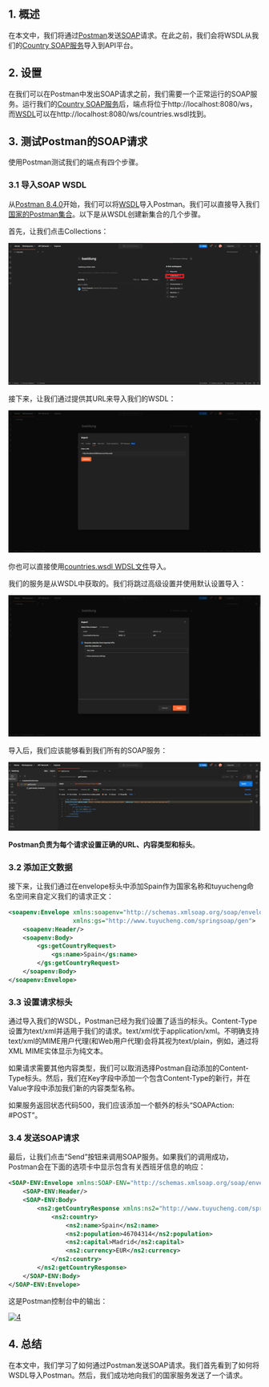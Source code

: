 ## 1. 概述

在本文中，我们将通过[Postman](https://learning.postman.com/docs/sending-requests/supported-api-frameworks/making-soap-requests/)发送[SOAP](https://www.baeldung.com/spring-boot-soap-web-service)请求。在此之前，我们会将WSDL从我们的[Country SOAP服务](https://www.baeldung.com/spring-boot-soap-web-service)导入到API平台。

## 2. 设置

在我们可以在Postman中发出SOAP请求之前，我们需要一个正常运行的SOAP服务。运行我们的[Country SOAP服务](https://www.baeldung.com/spring-boot-soap-web-service#1-build-and-run-the-project)后，端点将位于http://localhost:8080/ws，而[WSDL](https://github.com/eugenp/tutorials/blob/master/spring-soap/src/main/resources/countries.wsdl)可以在http://localhost:8080/ws/countries.wsdl找到。

## 3. 测试Postman的SOAP请求

使用Postman测试我们的端点有四个步骤。

### 3.1 导入SOAP WSDL

从[Postman 8.4.0](https://blog.postman.com/postman-now-supports-wsdl/)开始，我们可以将[WSDL](http://localhost:8080/ws/countries.wsdl)导入Postman。我们可以直接导入我们[国家的Postman集合](https://github.com/eugenp/tutorials/tree/master/spring-soap/src/main/resources)。以下是从WSDL创建新集合的几个步骤。

首先，让我们点击Collections：

<img src="../assets/img.png">

接下来，让我们通过提供其URL来导入我们的WSDL：

<img src="../assets/img_1.png">

你也可以直接使用[countries.wsdl WDSL文件](https://github.com/eugenp/tutorials/blob/master/spring-soap/src/main/resources/countries.wsdl)导入。

我们的服务是从WSDL中获取的。我们将跳过高级设置并使用默认设置导入：

<img src="../assets/img_2.png">

导入后，我们应该能够看到我们所有的SOAP服务：

<img src="../assets/img_3.png">

**Postman负责为每个请求设置正确的URL、内容类型和标头**。

### 3.2 添加正文数据

接下来，让我们通过在envelope标头中添加Spain作为国家名称和tuyucheng命名空间来自定义我们的请求正文：

```xml
<soapenv:Envelope xmlns:soapenv="http://schemas.xmlsoap.org/soap/envelope/"
                  xmlns:gs="http://www.tuyucheng.com/springsoap/gen">
    <soapenv:Header/>
    <soapenv:Body>
        <gs:getCountryRequest>
            <gs:name>Spain</gs:name>
        </gs:getCountryRequest>
    </soapenv:Body>
</soapenv:Envelope>
```

### 3.3 设置请求标头

通过导入我们的WSDL，Postman已经为我们设置了适当的标头。Content-Type设置为text/xml并适用于我们的请求。text/xml优于application/xml。不明确支持text/xml的MIME用户代理(和Web用户代理)会将其视为text/plain，例如，通过将XML MIME实体显示为纯文本。

如果请求需要其他内容类型，我们可以取消选择Postman自动添加的Content-Type标头。然后，我们在Key字段中添加一个包含Content-Type的新行，并在Value字段中添加我们新的内容类型名称。

如果服务返回状态代码500，我们应该添加一个额外的标头“SOAPAction: #POST”。

### 3.4 发送SOAP请求

最后，让我们点击“Send”按钮来调用SOAP服务。如果我们的调用成功，Postman会在下面的选项卡中显示包含有关西班牙信息的响应：

```xml
<SOAP-ENV:Envelope xmlns:SOAP-ENV="http://schemas.xmlsoap.org/soap/envelope/">
    <SOAP-ENV:Header/>
    <SOAP-ENV:Body>
        <ns2:getCountryResponse xmlns:ns2="http://www.tuyucheng.com/springsoap/gen">
            <ns2:country>
                <ns2:name>Spain</ns2:name>
                <ns2:population>46704314</ns2:population>
                <ns2:capital>Madrid</ns2:capital>
                <ns2:currency>EUR</ns2:currency>
            </ns2:country>
        </ns2:getCountryResponse>
    </SOAP-ENV:Body>
</SOAP-ENV:Envelope>
```

这是Postman控制台中的输出：

[![4](https://www.baeldung.com/wp-content/uploads/2022/08/4.png)](https://www.baeldung.com/wp-content/uploads/2022/08/4.png)

## 4. 总结

在本文中，我们学习了如何通过Postman发送SOAP请求。我们首先看到了如何将WSDL导入Postman。然后，我们成功地向我们的国家服务发送了一个请求。